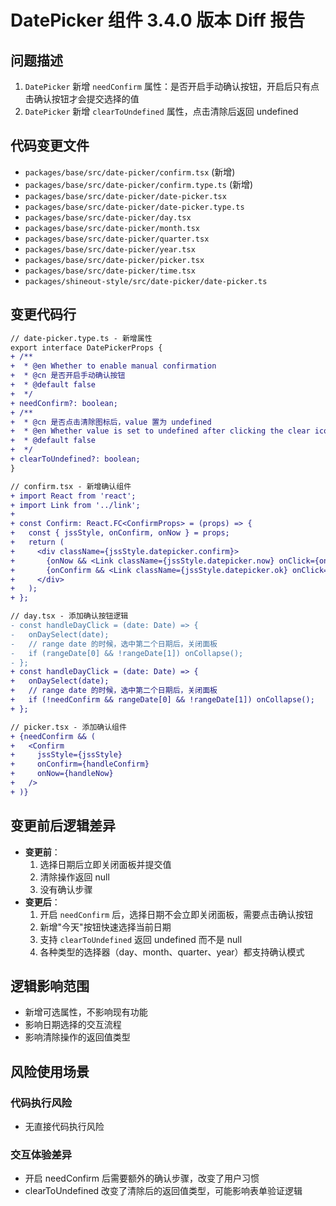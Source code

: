 # DatePicker 组件 3.4.0 版本 Diff 报告

## 问题描述
1. `DatePicker` 新增 `needConfirm` 属性：是否开启手动确认按钮，开启后只有点击确认按钮才会提交选择的值
2. `DatePicker` 新增 `clearToUndefined` 属性，点击清除后返回 undefined

## 代码变更文件
- `packages/base/src/date-picker/confirm.tsx` (新增)
- `packages/base/src/date-picker/confirm.type.ts` (新增)
- `packages/base/src/date-picker/date-picker.tsx`
- `packages/base/src/date-picker/date-picker.type.ts`
- `packages/base/src/date-picker/day.tsx`
- `packages/base/src/date-picker/month.tsx`
- `packages/base/src/date-picker/quarter.tsx`
- `packages/base/src/date-picker/year.tsx`
- `packages/base/src/date-picker/picker.tsx`
- `packages/base/src/date-picker/time.tsx`
- `packages/shineout-style/src/date-picker/date-picker.ts`

## 变更代码行
```diff
// date-picker.type.ts - 新增属性
export interface DatePickerProps {
+ /**
+  * @en Whether to enable manual confirmation
+  * @cn 是否开启手动确认按钮  
+  * @default false
+  */
+ needConfirm?: boolean;
+ /**
+  * @cn 是否点击清除图标后，value 置为 undefined
+  * @en Whether value is set to undefined after clicking the clear icon
+  * @default false
+  */
+ clearToUndefined?: boolean;
}

// confirm.tsx - 新增确认组件
+ import React from 'react';
+ import Link from '../link';
+ 
+ const Confirm: React.FC<ConfirmProps> = (props) => {
+   const { jssStyle, onConfirm, onNow } = props;
+   return (
+     <div className={jssStyle.datepicker.confirm}>
+       {onNow && <Link className={jssStyle.datepicker.now} onClick={onNow}>今天</Link>}
+       {onConfirm && <Link className={jssStyle.datepicker.ok} onClick={onConfirm}>确认</Link>}
+     </div>
+   );
+ };

// day.tsx - 添加确认按钮逻辑
- const handleDayClick = (date: Date) => {
-   onDaySelect(date);
-   // range date 的时候，选中第二个日期后，关闭面板
-   if (rangeDate[0] && !rangeDate[1]) onCollapse();
- };
+ const handleDayClick = (date: Date) => {
+   onDaySelect(date);
+   // range date 的时候，选中第二个日期后，关闭面板
+   if (!needConfirm && rangeDate[0] && !rangeDate[1]) onCollapse();
+ };

// picker.tsx - 添加确认组件
+ {needConfirm && (
+   <Confirm
+     jssStyle={jssStyle}
+     onConfirm={handleConfirm}
+     onNow={handleNow}
+   />
+ )}
```

## 变更前后逻辑差异
- **变更前**：
  1. 选择日期后立即关闭面板并提交值
  2. 清除操作返回 null
  3. 没有确认步骤
- **变更后**：
  1. 开启 `needConfirm` 后，选择日期不会立即关闭面板，需要点击确认按钮
  2. 新增"今天"按钮快速选择当前日期
  3. 支持 `clearToUndefined` 返回 undefined 而不是 null
  4. 各种类型的选择器（day、month、quarter、year）都支持确认模式

## 逻辑影响范围
- 新增可选属性，不影响现有功能
- 影响日期选择的交互流程
- 影响清除操作的返回值类型

## 风险使用场景

### 代码执行风险
- 无直接代码执行风险

### 交互体验差异
- 开启 needConfirm 后需要额外的确认步骤，改变了用户习惯
- clearToUndefined 改变了清除后的返回值类型，可能影响表单验证逻辑